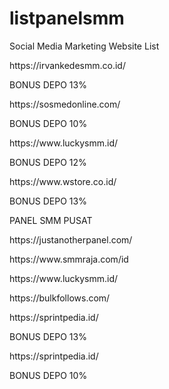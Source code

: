 # listpanelsmm

Social Media Marketing Website List
<p>https://irvankedesmm.co.id/</p>
<p>BONUS DEPO 13%</p>
  
<p>https://sosmedonline.com/</p>
<p>BONUS DEPO 10%</p>

<p>https://www.luckysmm.id/</p>
<p>BONUS DEPO 12%</p>

<p>https://www.wstore.co.id/</p>
<p>BONUS DEPO 13%</p>

<p>PANEL SMM PUSAT</p>
<p>https://justanotherpanel.com/</p>
<p>https://www.smmraja.com/id</p>
<p>https://www.luckysmm.id/</p>
<p>https://bulkfollows.com/</p>
<p>https://sprintpedia.id/</p>
<p>BONUS DEPO 13%</p>

<p>https://sprintpedia.id/</p>
<p>BONUS DEPO 10%</p>
